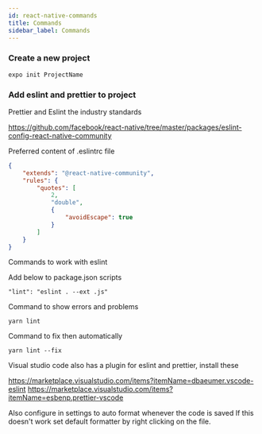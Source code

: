 ```yaml
---
id: react-native-commands
title: Commands
sidebar_label: Commands
---
```


### Create a new project

```node
expo init ProjectName
```

### Add eslint and prettier to project
Prettier and Eslint the industry standards

https://github.com/facebook/react-native/tree/master/packages/eslint-config-react-native-community

Preferred content of .eslintrc file

```json
{
    "extends": "@react-native-community",
    "rules": {
        "quotes": [
            2,
            "double",
            {
                "avoidEscape": true
            }
        ]
    }
}
```

Commands to work with eslint

Add below to package.json scripts

```node
"lint": "eslint . --ext .js"
```
Command to show errors and problems

```node
yarn lint
```

Command to fix then automatically

```node
yarn lint --fix
```

Visual studio code also has a plugin for eslint and prettier, install these

https://marketplace.visualstudio.com/items?itemName=dbaeumer.vscode-eslint
https://marketplace.visualstudio.com/items?itemName=esbenp.prettier-vscode

Also configure in settings to auto format whenever the code is saved
If this doesn't work set default formatter by right clicking on the file.
